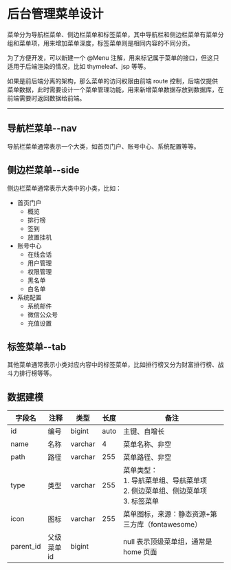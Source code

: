后台管理菜单设计
============

菜单分为导航栏菜单、侧边栏菜单和标签菜单，其中导航栏和侧边栏菜单有菜单分组和菜单项，用来增加菜单深度，标签菜单则是相同内容的不同分页。

为了方便开发，可以新建一个 @Menu 注解，用来标记属于菜单的接口，但这只适用于后端渲染的情况，比如 thymeleaf、jsp 等等。

如果是前后端分离的架构，那么菜单的访问权限由前端 route 控制，后端仅提供菜单数据，此时需要设计一个菜单管理功能，用来新增菜单数据存放到数据库，在前端需要时返回数据给前端。

---

## 导航栏菜单--nav

导航栏菜单通常表示一个大类，如首页门户、账号中心、系统配置等等。

## 侧边栏菜单--side

侧边栏菜单通常表示大类中的小类，比如：

- 首页门户
    - 概览
    - 排行榜
    - 签到
    - 放置挂机
- 账号中心
    - 在线会话
    - 用户管理
    - 权限管理
    - 黑名单
    - 白名单
- 系统配置
    - 系统邮件
    - 微信公众号
    - 充值设置

## 标签菜单--tab

其他菜单通常表示小类对应内容中的标签菜单，比如排行榜又分为财富排行榜、战斗力排行榜等等。

## 数据建模

| 字段名       | 注释     | 类型      | 长度   | 备注                                                      |
|-----------|--------|---------|------|---------------------------------------------------------|
| id        | 编号     | bigint  | auto | 主键、自增长                                                  |
| name      | 名称     | varchar | 4    | 菜单名称、非空                                                 |
| path      | 路径     | varchar | 255  | 菜单路径、非空                                                 |
| type      | 类型     | varchar | 255  | 菜单类型：<br/>1. 导航菜单组、导航菜单项<br/>2. 侧边菜单组、侧边菜单项<br/>3. 标签菜单 |
| icon      | 图标     | varchar | 255  | 菜单图标，来源：静态资源+第三方库（fontawesome）                          |
| parent_id | 父级菜单id | bigint  |      | null 表示顶级菜单组，通常是 home 页面                                |
